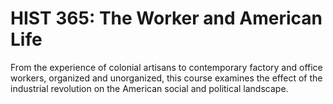 # HIST 365: The Worker and American Life

From the experience of colonial artisans to contemporary factory and office workers, organized and unorganized, this course examines the effect of the industrial revolution on the American social and political landscape.